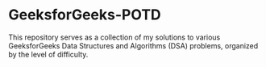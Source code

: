 # GeeksforGeeks-POTD
This repository serves as a collection of my solutions to various GeeksforGeeks Data Structures and Algorithms (DSA) problems, organized by the level of difficulty.

